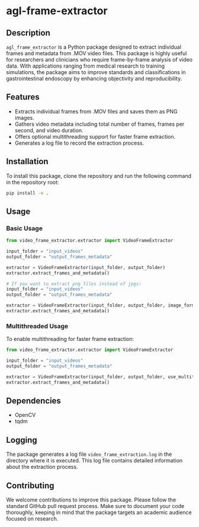 # agl-frame-extractor
## Description

`agl_frame_extractor` is a Python package designed to extract individual frames and metadata from .MOV video files. This package is highly useful for researchers and clinicians who require frame-by-frame analysis of video data. With applications ranging from medical research to training simulations, the package aims to improve standards and classifications in gastrointestinal endoscopy by enhancing objectivity and reproducibility.

## Features

- Extracts individual frames from .MOV files and saves them as PNG images.
- Gathers video metadata including total number of frames, frames per second, and video duration.
- Offers optional multithreading support for faster frame extraction.
- Generates a log file to record the extraction process.

## Installation

To install this package, clone the repository and run the following command in the repository root:

```bash
pip install -e .
```

## Usage

### Basic Usage

```python
from video_frame_extractor.extractor import VideoFrameExtractor

input_folder = "input_videos"
output_folder = "output_frames_metadata"

extractor = VideoFrameExtractor(input_folder, output_folder)
extractor.extract_frames_and_metadata()

# If you want to extract png files instead of jpgs:
input_folder = "input_videos"
output_folder = "output_frames_metadata"

extractor = VideoFrameExtractor(input_folder, output_folder, image_format='png')
extractor.extract_frames_and_metadata()
```

### Multithreaded Usage

To enable multithreading for faster frame extraction:

```python
from video_frame_extractor.extractor import VideoFrameExtractor

input_folder = "input_videos"
output_folder = "output_frames_metadata"

extractor = VideoFrameExtractor(input_folder, output_folder, use_multithreading=True)
extractor.extract_frames_and_metadata()
```

## Dependencies

- OpenCV
- tqdm

## Logging

The package generates a log file `video_frame_extraction.log` in the directory where it is executed. This log file contains detailed information about the extraction process.

## Contributing

We welcome contributions to improve this package. Please follow the standard GitHub pull request process. Make sure to document your code thoroughly, keeping in mind that the package targets an academic audience focused on research.

